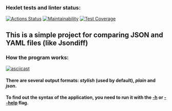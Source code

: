 ### Hexlet tests and linter status:
[![Actions Status](https://github.com/exicc/java-project-71/workflows/hexlet-check/badge.svg)](https://github.com/exicc/java-project-71/actions)
[![Maintainability](https://api.codeclimate.com/v1/badges/d8225adf066eda7c321a/maintainability)](https://codeclimate.com/github/exicc/java-project-71/maintainability)
[![Test Coverage](https://api.codeclimate.com/v1/badges/d8225adf066eda7c321a/test_coverage)](https://codeclimate.com/github/exicc/java-project-71/test_coverage)

## This is a simple project for comparing JSON and YAML files (like Jsondiff)

### How the program works:
[![asciicast](https://asciinema.org/a/NPKtabY8O7Y64iPShmLmLaIyp.svg)](https://asciinema.org/a/NPKtabY8O7Y64iPShmLmLaIyp)

#### There are several output formats: _stylish_ (used by default), _plain_ and _json_. 
#### To find out the syntax of the application, you need to run it with the <u>__-h__</u> or <u>__--help__</u> flag.